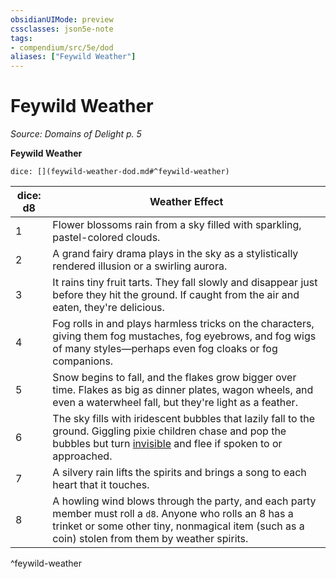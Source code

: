 ```yaml
---
obsidianUIMode: preview
cssclasses: json5e-note
tags:
- compendium/src/5e/dod
aliases: ["Feywild Weather"]
---
```

# Feywild Weather
*Source: Domains of Delight p. 5* 

**Feywild Weather**

`dice: [](feywild-weather-dod.md#^feywild-weather)`

| dice: d8 | Weather Effect |
|----------|----------------|
| 1 | Flower blossoms rain from a sky filled with sparkling, pastel-colored clouds. |
| 2 | A grand fairy drama plays in the sky as a stylistically rendered illusion or a swirling aurora. |
| 3 | It rains tiny fruit tarts. They fall slowly and disappear just before they hit the ground. If caught from the air and eaten, they're delicious. |
| 4 | Fog rolls in and plays harmless tricks on the characters, giving them fog mustaches, fog eyebrows, and fog wigs of many styles—perhaps even fog cloaks or fog companions. |
| 5 | Snow begins to fall, and the flakes grow bigger over time. Flakes as big as dinner plates, wagon wheels, and even a waterwheel fall, but they're light as a feather. |
| 6 | The sky fills with iridescent bubbles that lazily fall to the ground. Giggling pixie children chase and pop the bubbles but turn [invisible](/3-Mechanics/CLI/rules/conditions.md#invisible) and flee if spoken to or approached. |
| 7 | A silvery rain lifts the spirits and brings a song to each heart that it touches. |
| 8 | A howling wind blows through the party, and each party member must roll a `d8`. Anyone who rolls an 8 has a trinket or some other tiny, nonmagical item (such as a coin) stolen from them by weather spirits. |
^feywild-weather